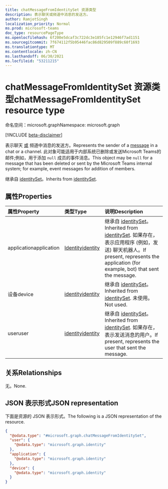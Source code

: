 ```yaml
---
title: chatMessageFromIdentitySet 资源类型
description: 表示聊天或频道中消息的发送方。
author: RamjotSingh
localization_priority: Normal
ms.prod: microsoft-teams
doc_type: resourcePageType
ms.openlocfilehash: 6f200e5dcaf3c722dc3e185fc1e12946f7ad1151
ms.sourcegitcommit: 7f674112f5b95446fac86d829509f889c60f1693
ms.translationtype: MT
ms.contentlocale: zh-CN
ms.lasthandoff: 06/30/2021
ms.locfileid: "53211215"
---
```

# <a name="chatmessagefromidentityset-resource-type"></a><span data-ttu-id="d397f-103">chatMessageFromIdentitySet 资源类型</span><span class="sxs-lookup"><span data-stu-id="d397f-103">chatMessageFromIdentitySet resource type</span></span>

<span data-ttu-id="d397f-104">命名空间：microsoft.graph</span><span class="sxs-lookup"><span data-stu-id="d397f-104">Namespace: microsoft.graph</span></span>

[!INCLUDE [beta-disclaimer](../../includes/beta-disclaimer.md)]

<span data-ttu-id="d397f-105">表示聊天 [或](../resources/chatmessage.md) 频道中消息的发送方。</span><span class="sxs-lookup"><span data-stu-id="d397f-105">Represents the sender of a [message](../resources/chatmessage.md) in a chat or a channel.</span></span> <span data-ttu-id="d397f-106">此对象可能适用于内部系统已删除或发送Microsoft Teams的邮件;例如，用于添加 `null` 成员的事件消息。</span><span class="sxs-lookup"><span data-stu-id="d397f-106">This object may be `null` for a message that has been deleted or sent by the Microsoft Teams internal system; for example, event messages for addition of members.</span></span>


<span data-ttu-id="d397f-107">继承自 [identitySet](../resources/identityset.md)。</span><span class="sxs-lookup"><span data-stu-id="d397f-107">Inherits from [identitySet](../resources/identityset.md).</span></span>

## <a name="properties"></a><span data-ttu-id="d397f-108">属性</span><span class="sxs-lookup"><span data-stu-id="d397f-108">Properties</span></span>
|<span data-ttu-id="d397f-109">属性</span><span class="sxs-lookup"><span data-stu-id="d397f-109">Property</span></span>|<span data-ttu-id="d397f-110">类型</span><span class="sxs-lookup"><span data-stu-id="d397f-110">Type</span></span>|<span data-ttu-id="d397f-111">说明</span><span class="sxs-lookup"><span data-stu-id="d397f-111">Description</span></span>|
|:---|:---|:---|
|<span data-ttu-id="d397f-112">application</span><span class="sxs-lookup"><span data-stu-id="d397f-112">application</span></span>|[<span data-ttu-id="d397f-113">Identity</span><span class="sxs-lookup"><span data-stu-id="d397f-113">identity</span></span>](../resources/identity.md)|<span data-ttu-id="d397f-114">继承自 [identitySet](../resources/identityset.md)。</span><span class="sxs-lookup"><span data-stu-id="d397f-114">Inherited from [identitySet](../resources/identityset.md).</span></span> <span data-ttu-id="d397f-115">如果存在，表示应用程序 (例如，发送) 聊天机器人。</span><span class="sxs-lookup"><span data-stu-id="d397f-115">If present, represents the application (for example, bot) that sent the message.</span></span>|
|<span data-ttu-id="d397f-116">设备</span><span class="sxs-lookup"><span data-stu-id="d397f-116">device</span></span>|[<span data-ttu-id="d397f-117">identity</span><span class="sxs-lookup"><span data-stu-id="d397f-117">identity</span></span>](../resources/identity.md)|<span data-ttu-id="d397f-118">继承自 [identitySet](../resources/identityset.md)。</span><span class="sxs-lookup"><span data-stu-id="d397f-118">Inherited from [identitySet](../resources/identityset.md).</span></span> <span data-ttu-id="d397f-119">未使用。</span><span class="sxs-lookup"><span data-stu-id="d397f-119">Not used.</span></span>|
|<span data-ttu-id="d397f-120">user</span><span class="sxs-lookup"><span data-stu-id="d397f-120">user</span></span>|[<span data-ttu-id="d397f-121">identity</span><span class="sxs-lookup"><span data-stu-id="d397f-121">identity</span></span>](../resources/identity.md)|<span data-ttu-id="d397f-122">继承自 [identitySet](../resources/identityset.md)。</span><span class="sxs-lookup"><span data-stu-id="d397f-122">Inherited from [identitySet](../resources/identityset.md).</span></span> <span data-ttu-id="d397f-123">如果存在，表示发送消息的用户。</span><span class="sxs-lookup"><span data-stu-id="d397f-123">If present, represents the user that sent the message.</span></span>|

## <a name="relationships"></a><span data-ttu-id="d397f-124">关系</span><span class="sxs-lookup"><span data-stu-id="d397f-124">Relationships</span></span>
<span data-ttu-id="d397f-125">无。</span><span class="sxs-lookup"><span data-stu-id="d397f-125">None.</span></span>

## <a name="json-representation"></a><span data-ttu-id="d397f-126">JSON 表示形式</span><span class="sxs-lookup"><span data-stu-id="d397f-126">JSON representation</span></span>
<span data-ttu-id="d397f-127">下面是资源的 JSON 表示形式。</span><span class="sxs-lookup"><span data-stu-id="d397f-127">The following is a JSON representation of the resource.</span></span>
<!-- {
  "blockType": "resource",
  "@odata.type": "microsoft.graph.chatMessageFromIdentitySet"
}
-->
``` json
{
  "@odata.type": "#microsoft.graph.chatMessageFromIdentitySet",
  "user": {
    "@odata.type": "microsoft.graph.identity"
  },
  "application": {
    "@odata.type": "microsoft.graph.identity"
  },
  "device": {
    "@odata.type": "microsoft.graph.identity"
  }
}
```

